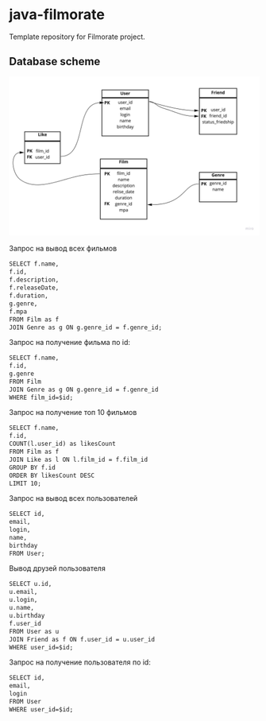 # java-filmorate
Template repository for Filmorate project.

## Database scheme
![Schema](./database.jpg)

Запрос на вывод всех фильмов
```
SELECT f.name, 
f.id,
f.description,
f.releaseDate,
f.duration,
g.genre,
f.mpa
FROM Film as f
JOIN Genre as g ON g.genre_id = f.genre_id;
```

Запрос на получение фильма по id:
```
SELECT f.name,
f.id,
g.genre
FROM Film
JOIN Genre as g ON g.genre_id = f.genre_id
WHERE film_id=$id;
```
Запрос на получение топ 10 фильмов
```
SELECT f.name,
f.id,
COUNT(l.user_id) as likesCount
FROM Film as f
JOIN Like as l ON l.film_id = f.film_id
GROUP BY f.id
ORDER BY likesCount DESC
LIMIT 10;
```
Запрос на вывод всех пользователей
```
SELECT id,
email,
login,
name,
birthday
FROM User;
```
Вывод друзей пользователя
```
SELECT u.id,
u.email,
u.login,
u.name,
u.birthday
f.user_id
FROM User as u
JOIN Friend as f ON f.user_id = u.user_id
WHERE user_id=$id;
```
Запрос на получение пользователя по id:
```
SELECT id,
email,
login
FROM User 
WHERE user_id=$id;
```
